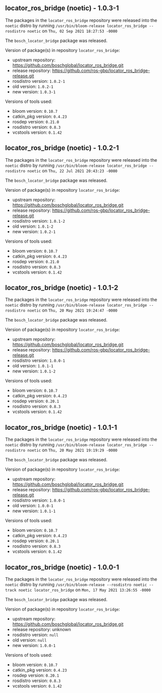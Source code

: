 ## locator_ros_bridge (noetic) - 1.0.3-1

The packages in the `locator_ros_bridge` repository were released into the `noetic` distro by running `/usr/bin/bloom-release locator_ros_bridge --rosdistro noetic` on `Thu, 02 Sep 2021 18:27:53 -0000`

The `bosch_locator_bridge` package was released.

Version of package(s) in repository `locator_ros_bridge`:

- upstream repository: https://github.com/boschglobal/locator_ros_bridge.git
- release repository: https://github.com/ros-gbp/locator_ros_bridge-release.git
- rosdistro version: `1.0.2-1`
- old version: `1.0.2-1`
- new version: `1.0.3-1`

Versions of tools used:

- bloom version: `0.10.7`
- catkin_pkg version: `0.4.23`
- rosdep version: `0.21.0`
- rosdistro version: `0.8.3`
- vcstools version: `0.1.42`


## locator_ros_bridge (noetic) - 1.0.2-1

The packages in the `locator_ros_bridge` repository were released into the `noetic` distro by running `/usr/bin/bloom-release locator_ros_bridge --rosdistro noetic` on `Thu, 22 Jul 2021 20:43:23 -0000`

The `bosch_locator_bridge` package was released.

Version of package(s) in repository `locator_ros_bridge`:

- upstream repository: https://github.com/boschglobal/locator_ros_bridge.git
- release repository: https://github.com/ros-gbp/locator_ros_bridge-release.git
- rosdistro version: `1.0.1-2`
- old version: `1.0.1-2`
- new version: `1.0.2-1`

Versions of tools used:

- bloom version: `0.10.7`
- catkin_pkg version: `0.4.23`
- rosdep version: `0.21.0`
- rosdistro version: `0.8.3`
- vcstools version: `0.1.42`


## locator_ros_bridge (noetic) - 1.0.1-2

The packages in the `locator_ros_bridge` repository were released into the `noetic` distro by running `/usr/bin/bloom-release locator_ros_bridge --rosdistro noetic` on `Thu, 20 May 2021 19:24:47 -0000`

The `bosch_locator_bridge` package was released.

Version of package(s) in repository `locator_ros_bridge`:

- upstream repository: https://github.com/boschglobal/locator_ros_bridge.git
- release repository: https://github.com/ros-gbp/locator_ros_bridge-release.git
- rosdistro version: `1.0.0-1`
- old version: `1.0.1-1`
- new version: `1.0.1-2`

Versions of tools used:

- bloom version: `0.10.7`
- catkin_pkg version: `0.4.23`
- rosdep version: `0.20.1`
- rosdistro version: `0.8.3`
- vcstools version: `0.1.42`


## locator_ros_bridge (noetic) - 1.0.1-1

The packages in the `locator_ros_bridge` repository were released into the `noetic` distro by running `/usr/bin/bloom-release locator_ros_bridge --rosdistro noetic` on `Thu, 20 May 2021 19:19:29 -0000`

The `bosch_locator_bridge` package was released.

Version of package(s) in repository `locator_ros_bridge`:

- upstream repository: https://github.com/boschglobal/locator_ros_bridge.git
- release repository: https://github.com/ros-gbp/locator_ros_bridge-release.git
- rosdistro version: `1.0.0-1`
- old version: `1.0.0-1`
- new version: `1.0.1-1`

Versions of tools used:

- bloom version: `0.10.7`
- catkin_pkg version: `0.4.23`
- rosdep version: `0.20.1`
- rosdistro version: `0.8.3`
- vcstools version: `0.1.42`


## locator_ros_bridge (noetic) - 1.0.0-1

The packages in the `locator_ros_bridge` repository were released into the `noetic` distro by running `/usr/bin/bloom-release --rosdistro noetic --track noetic locator_ros_bridge` on `Mon, 17 May 2021 13:26:55 -0000`

The `bosch_locator_bridge` package was released.

Version of package(s) in repository `locator_ros_bridge`:

- upstream repository: https://github.com/boschglobal/locator_ros_bridge.git
- release repository: unknown
- rosdistro version: `null`
- old version: `null`
- new version: `1.0.0-1`

Versions of tools used:

- bloom version: `0.10.7`
- catkin_pkg version: `0.4.23`
- rosdep version: `0.20.1`
- rosdistro version: `0.8.3`
- vcstools version: `0.1.42`


